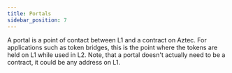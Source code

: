 ```yaml
---
title: Portals
sidebar_position: 7
---
```


A portal is a point of contact between L1 and a contract on Aztec. For applications such as token bridges, this is the point where the tokens are held on L1 while used in L2. Note, that a portal doesn't actually need to be a contract, it could be any address on L1.
